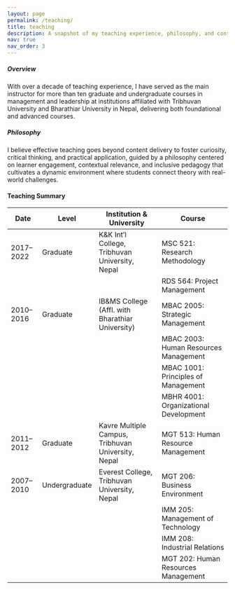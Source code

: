 ```yaml
---
layout: page
permalink: /teaching/
title: teaching
description: A snapshot of my teaching experience, philosophy, and contributions to higher education instruction.
nav: true
nav_order: 3
---
```


##### **Overview**
With over a decade of teaching experience, I have served as the main instructor for more than ten graduate and undergraduate courses in management and leadership at institutions affiliated with Tribhuvan University and Bharathiar University in Nepal, delivering both foundational and advanced courses.

##### **Philosophy**
I believe effective teaching goes beyond content delivery to foster curiosity, critical thinking, and practical application, guided by a philosophy centered on learner engagement, contextual relevance, and inclusive pedagogy that cultivates a dynamic environment where students connect theory with real-world challenges.

#### **Teaching Summary**

| Date       | Level         | Institution & University                           | Course                                 |
|------------|---------------|-----------------------------------------------------|----------------------------------------|
| 2017–2022  | Graduate      | K&K Int’l College, Tribhuvan University, Nepal      | MSC 521: Research Methodology          |
|            |               |                                                     | RDS 564: Project Management            |
| 2010–2016  | Graduate      | IB&MS College (Affl. with Bharathiar University)    | MBAC 2005: Strategic Management        |
|            |               |                                                     | MBAC 2003: Human Resources Management  |
|            |               |                                                     | MBAC 1001: Principles of Management    |
|            |               |                                                     | MBHR 4001: Organizational Development  |
| 2011–2012  | Graduate      | Kavre Multiple Campus, Tribhuvan University, Nepal  | MGT 513: Human Resource Management     |
| 2007–2010  | Undergraduate | Everest College, Tribhuvan University, Nepal        | MGT 206: Business Environment          |
|            |               |                                                     | IMM 205: Management of Technology      |
|            |               |                                                     | IMM 208: Industrial Relations          |
|            |               |                                                     | MGT 202: Human Resources Management    |







